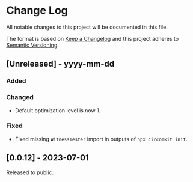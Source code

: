 # Change Log

All notable changes to this project will be documented in this file.

The format is based on [Keep a Changelog](http://keepachangelog.com/)
and this project adheres to [Semantic Versioning](http://semver.org/).

## [Unreleased] - yyyy-mm-dd

### Added

### Changed

- Default optimization level is now 1.

### Fixed

- Fixed missing `WitnessTester` import in outputs of `npx circomkit init`.

## [0.0.12] - 2023-07-01

Released to public.
